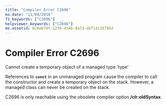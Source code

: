 ```yaml
---
title: "Compiler Error C2696"
ms.date: "11/04/2016"
f1_keywords: ["C2696"]
helpviewer_keywords: ["C2696"]
ms.assetid: 6c6eb7df-1230-4346-9a73-abf14c20785d
---
```

# Compiler Error C2696

Cannot create a temporary object of a managed type 'type'

References to **`const`** in an unmanaged program cause the compiler to call the constructor and create a temporary object on the stack. However, a managed class can never be created on the stack.

C2696 is only reachable using the obsolete compiler option **/clr:oldSyntax**.
